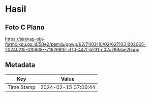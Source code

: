 # Hasil

## Foto C Plano

https://sirekap-obj-formc.kpu.go.id/50e2/pemilu/ppwp/62/71/03/10/02/6271031002065-20240215-010638--716299f0-cf1d-447f-b231-c02a789abe2b.jpg


## Metadata

| Key        | Value               |
| ---------- | ------------------- |
| Time Stamp | 2024-02-15 07:00:44 |



